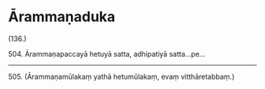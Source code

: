 

# Ārammaṇaduka






(136.)

504\. Ārammaṇapaccayā hetuyā satta, adhipatiyā satta…pe…

---

505\. (Ārammaṇamūlakaṃ yathā hetumūlakaṃ, evaṃ vitthāretabbaṃ.)





